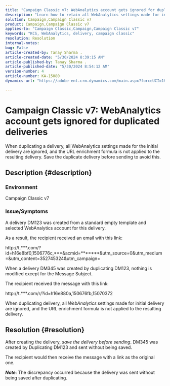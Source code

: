 ```yaml
---
title: "Campaign Classic v7: WebAnalytics account gets ignored for duplicated deliveries"
description: "Learn how to retain all WebAnalytics settings made for initial delivery if you duplicate a delivery."
solution: Campaign,Campaign Classic v7
product: Campaign,Campaign Classic v7
applies-to: "Campaign Classic,Campaign,Campaign Classic v7"
keywords: "KCS, WebAnalytics, delivery, campaign classic"
resolution: Resolution
internal-notes: 
bug: False
article-created-by: Tanay Sharma .
article-created-date: "5/30/2024 8:39:15 AM"
article-published-by: Tanay Sharma .
article-published-date: "5/30/2024 8:54:12 AM"
version-number: 4
article-number: KA-15080
dynamics-url: "https://adobe-ent.crm.dynamics.com/main.aspx?forceUCI=1&pagetype=entityrecord&etn=knowledgearticle&id=98ceae14-601e-ef11-840b-0022480a40c2"

---
```

# Campaign Classic v7: WebAnalytics account gets ignored for duplicated deliveries


When duplicating a delivery, all WebAnalytics settings made for the initial delivery are ignored, and the URL enrichment formula is not applied to the resulting delivery. Save the duplicate delivery before sending to avoid this.

## Description {#description}


### Environment

Campaign Classic v7

### Issue/Symptoms

A delivery DM123 was created from a standard empty template and selected WebAnalytics account for this delivery.

As a result, the recipient received an email with this link:

http://t.\*\*\*.com/?id=h16e8bf0,1506776c,\*\*\*&acmid=\*\*\*=\*\*\*&utm_source=0&utm_medium=&utm_content=352745324&utm_campaign=

When a delivery DM345 was created by duplicating DM123, nothing is modified except for the Message Subject.

The recipient received the message with this link:

http://t.\*\*\*.com/r/?id=h16e880a,150676fb,15070372

When duplicating delivery, all *WebAnalytics<b>* </b>settings made for initial delivery are ignored, and the URL enrichment formula is not applied to the resulting delivery.


## Resolution {#resolution}


After creating the delivery, *save the delivery before sending*. DM345 was created by Duplicating DM123 and sent without being saved.

The recipient would then receive the message with a link as the original one.

<b>*Note</b>*: The discrepancy occurred because the delivery was sent without being saved after duplicating.
